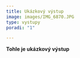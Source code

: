 ```yaml
---
title: Ukázkový výstup
image: images/IMG_6870.JPG
type: vystupy
poradi: "1"

---
```

**Tohle je ukázkový výstup**
